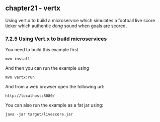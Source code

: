 chapter21 - vertx
-----------------

Using vert.x to build a microservice which simulates a football
live score ticker which authentic _dong_ sound when goals are scored.

### 7.2.5 Using Vert.x to build microservices 

You need to build this example first

    mvn install
    
And then you can run the example using
    
    mvn vertx:run
    
And from a web browser open the following url:

    http://localhost:8080/

You can also run the example as a fat jar using: 

    java -jar target/livescore.jar

